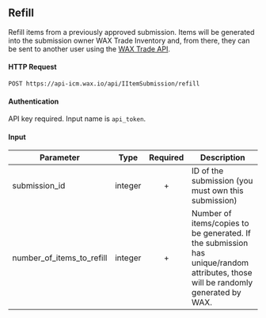 ## Refill

Refill items from a previously approved submission. Items will be generated into the submission owner WAX Trade Inventory and, from there, they can be sent to another user using the [WAX Trade API](https://github.com/OPSkins/trade-opskins-api).

#### HTTP Request

`POST https://api-icm.wax.io/api/IItemSubmission/refill`

#### Authentication

API key required. Input name is `api_token`.

#### Input

| Parameter | Type | Required | Description |
| - | - | :-: | - |
| submission_id| integer| + | ID of the submission (you must own this submission) |
| number_of_items_to_refill| integer| + | Number of items/copies to be generated. If the submission has unique/random attributes, those will be randomly generated by WAX. |
